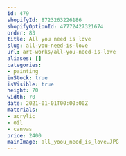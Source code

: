 ```yaml
---
id: 479
shopifyId: 8723263226186
shopifyOptionId: 47772427321674
order: 83
title: All you need is love
slug: all-you-need-is-love
url: art-works/all-you-need-is-love
aliases: []
categories:
- painting
inStock: true
isVisible: true
height: 70
width: 70
date: 2021-01-01T00:00:00Z
materials:
- acrylic
- oil
- canvas
price: 2400
mainImage: all_yoou_need_is_love.JPG
---
```


